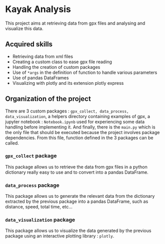 # Kayak Analysis
This project aims at retrieving data from gpx files and analysing and visualize this data.

## Acquired skills
- Retrieving data from xml files
- Creating a custom class to ease gpx file reading
- Handling the creation of custom packages
- Use of `*args` in the definition of function to handle various parameters
- Use of pandas DataFrames
- Visualizing with plotly and its extension plotly express

## Organization of the project

There are 3 custom packages : `gpx_collect, data_process, data_visualization`, a helpers directory containing examples of gpx, a jupyter notebook : `Notebook.ipynb` used for experiencing some data handling before implementing it. And finally, there is the `main.py` which is the only file that should be executed because the project involves package dependencies. From this file, function defined in the 3 packages can be called.

### `gpx_collect` package
This package allows us to retrieve the data from gpx files in a python dictionary really easy to use and to convert into a pandas DataFrame.

### `data_process` package
This package allows us to generate the relevant data from the dictionary extracted by the previous package into a pandas DataFrame, such as distance, speed, total time, etc...

### `data_visualization` package
This package allows us to visualize the data generated by the previous package using an interactive plotting library : `plotly`.